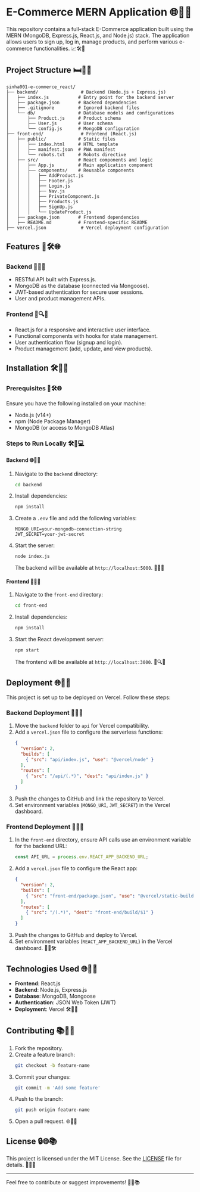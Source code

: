 # E-Commerce MERN Application 🌐🌟🚀

This repository contains a full-stack E-Commerce application built using the MERN (MongoDB, Express.js, React.js, and Node.js) stack. The application allows users to sign up, log in, manage products, and perform various e-commerce functionalities. 📈🛠️🔐

## Project Structure 🛏️🔧🌐

```
sinha001-e-commerce_react/
├── backend/                # Backend (Node.js + Express.js)
│   ├── index.js           # Entry point for the backend server
│   ├── package.json       # Backend dependencies
│   ├── .gitignore         # Ignored backend files
│   └── db/                # Database models and configurations
│       ├── Product.js     # Product schema
│       ├── User.js        # User schema
│       └── config.js      # MongoDB configuration
├── front-end/              # Frontend (React.js)
│   ├── public/            # Static files
│   │   ├── index.html     # HTML template
│   │   ├── manifest.json  # PWA manifest
│   │   └── robots.txt     # Robots directive
│   ├── src/               # React components and logic
│   │   ├── App.js         # Main application component
│   │   ├── components/    # Reusable components
│   │   │   ├── AddProduct.js
│   │   │   ├── Footer.js
│   │   │   ├── Login.js
│   │   │   ├── Nav.js
│   │   │   ├── PrivateComponent.js
│   │   │   ├── Products.js
│   │   │   ├── SignUp.js
│   │   │   └── UpdateProduct.js
│   ├── package.json       # Frontend dependencies
│   ├── README.md          # Frontend-specific README
├── vercel.json             # Vercel deployment configuration
```

## Features 🔄🛠️🌐

### Backend 🔐🔄📝

- RESTful API built with Express.js.
- MongoDB as the database (connected via Mongoose).
- JWT-based authentication for secure user sessions.
- User and product management APIs.

### Frontend 🌈🔍💡

- React.js for a responsive and interactive user interface.
- Functional components with hooks for state management.
- User authentication flow (signup and login).
- Product management (add, update, and view products).

## Installation 🛠️🔧🚀

### Prerequisites 🔄🛠️🌐

Ensure you have the following installed on your machine:

- Node.js (v14+)
- npm (Node Package Manager)
- MongoDB (or access to MongoDB Atlas)

### Steps to Run Locally 🛠️🔄💻

#### Backend 🌐🔧🔐

1. Navigate to the `backend` directory:
   ```bash
   cd backend
   ```
2. Install dependencies:
   ```bash
   npm install
   ```
3. Create a `.env` file and add the following variables:
   ```env
   MONGO_URI=your-mongodb-connection-string
   JWT_SECRET=your-jwt-secret
   ```
4. Start the server:
   ```bash
   node index.js
   ```
   The backend will be available at `http://localhost:5000`. 🚀🔧🌐

#### Frontend 🌈🔧🔄

1. Navigate to the `front-end` directory:
   ```bash
   cd front-end
   ```
2. Install dependencies:
   ```bash
   npm install
   ```
3. Start the React development server:
   ```bash
   npm start
   ```
   The frontend will be available at `http://localhost:3000`. 🚀🔍🌐

## Deployment 🌐🔄🚀

This project is set up to be deployed on Vercel. Follow these steps:

### Backend Deployment 🔧🚀🔐

1. Move the `backend` folder to `api` for Vercel compatibility.
2. Add a `vercel.json` file to configure the serverless functions:
   ```json
   {
     "version": 2,
     "builds": [
       { "src": "api/index.js", "use": "@vercel/node" }
     ],
     "routes": [
       { "src": "/api/(.*)", "dest": "api/index.js" }
     ]
   }
   ```
3. Push the changes to GitHub and link the repository to Vercel.
4. Set environment variables (`MONGO_URI`, `JWT_SECRET`) in the Vercel dashboard.

### Frontend Deployment 🌈🌐🔧

1. In the `front-end` directory, ensure API calls use an environment variable for the backend URL:
   ```javascript
   const API_URL = process.env.REACT_APP_BACKEND_URL;
   ```
2. Add a `vercel.json` file to configure the React app:
   ```json
   {
     "version": 2,
     "builds": [
       { "src": "front-end/package.json", "use": "@vercel/static-build" }
     ],
     "routes": [
       { "src": "/(.*)", "dest": "front-end/build/$1" }
     ]
   }
   ```
3. Push the changes to GitHub and deploy to Vercel.
4. Set environment variables (`REACT_APP_BACKEND_URL`) in the Vercel dashboard. 🔧🔄🛠️

## Technologies Used 🌐🔄🚀

- **Frontend**: React.js
- **Backend**: Node.js, Express.js
- **Database**: MongoDB, Mongoose
- **Authentication**: JSON Web Token (JWT)
- **Deployment**: Vercel 🛠️🔄🔐

## Contributing 📚🔧🚀

1. Fork the repository.
2. Create a feature branch:
   ```bash
   git checkout -b feature-name
   ```
3. Commit your changes:
   ```bash
   git commit -m 'Add some feature'
   ```
4. Push to the branch:
   ```bash
   git push origin feature-name
   ```
5. Open a pull request. 🌐🔧🔄

## License 🔒🌐📚

This project is licensed under the MIT License. See the [LICENSE](LICENSE) file for details. 🔐🌐🚀

---

Feel free to contribute or suggest improvements! 🚀🔄📚



